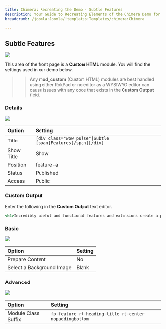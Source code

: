 ```yaml
---
title: Chimera: Recreating the Demo - Subtle Features
description: Your Guide to Recreating Elements of the Chimera Demo for Joomla
breadcrumb: /joomla:Joomla/!templates:Templates/chimera:Chimera

---
```


Subtle Features
-----

![][demo]

This area of the front page is a **Custom HTML** module. You will find the settings used in our demo below.

>> Any **mod_custom** (Custom HTML) modules are best handled using either RokPad or no editor as a WYSIWYG editor can cause issues with any code that exists in the **Custom Output** field.

### Details

![][demo2]

| Option     | Setting                                                     |  
| :--------- | :---------------------------------------------------------- |  
| Title      | `[div class="wow pulse"]Subtle [span]Features[/span][/div]` |  
| Show Title | Show                                                        |  
| Position   | feature-a                                                   |  
| Status     | Published                                                   |  
| Access     | Public                                                      |  

### Custom Output

Enter the following in the **Custom Output** text editor.

~~~ .html
<h4>Incredibly useful and functional features and extensions create a palette of possibilities for your content</h4>
~~~

### Basic

![][demo3]

| Option                    | Setting     |
| :----------               | :---------- |
| Prepare Content           | No          |
| Select a Background Image | Blank       |

### Advanced

![][demo4]

| Option              | Setting                                                 |  
| :------------------ | :------------------------------------------------------ |  
| Module Class Suffix | `fp-feature rt-heading-title rt-center nopaddingbottom` |  

[demo]: assets/demo_2.jpg
[demo2]: assets/demo_2a.jpeg
[demo3]: assets/demo_2b.jpeg
[demo4]: assets/demo_2c.jpeg
